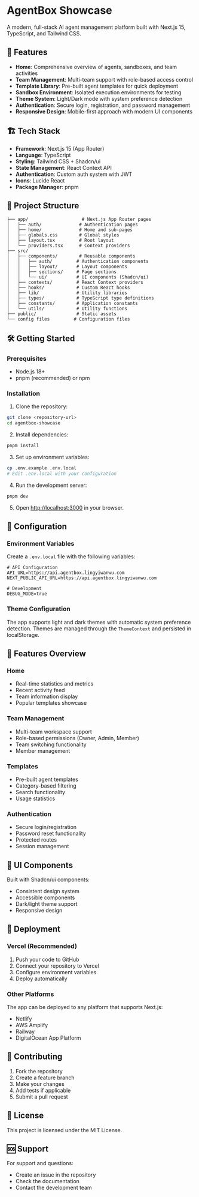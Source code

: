 # AgentBox Showcase

A modern, full-stack AI agent management platform built with Next.js 15, TypeScript, and Tailwind CSS.

## 🚀 Features

- **Home**: Comprehensive overview of agents, sandboxes, and team activities
- **Team Management**: Multi-team support with role-based access control
- **Template Library**: Pre-built agent templates for quick deployment
- **Sandbox Environment**: Isolated execution environments for testing
- **Theme System**: Light/Dark mode with system preference detection
- **Authentication**: Secure login, registration, and password management
- **Responsive Design**: Mobile-first approach with modern UI components

## 🏗️ Tech Stack

- **Framework**: Next.js 15 (App Router)
- **Language**: TypeScript
- **Styling**: Tailwind CSS + Shadcn/ui
- **State Management**: React Context API
- **Authentication**: Custom auth system with JWT
- **Icons**: Lucide React
- **Package Manager**: pnpm

## 📁 Project Structure

```
├── app/                    # Next.js App Router pages
│   ├── auth/              # Authentication pages
│   ├── home/              # Home and sub-pages
│   ├── globals.css        # Global styles
│   ├── layout.tsx         # Root layout
│   └── providers.tsx      # Context providers
├── src/
│   ├── components/        # Reusable components
│   │   ├── auth/         # Authentication components
│   │   ├── layout/       # Layout components
│   │   ├── sections/     # Page sections
│   │   └── ui/           # UI components (Shadcn/ui)
│   ├── contexts/         # React Context providers
│   ├── hooks/            # Custom React hooks
│   ├── lib/              # Utility libraries
│   ├── types/            # TypeScript type definitions
│   ├── constants/        # Application constants
│   └── utils/            # Utility functions
├── public/               # Static assets
└── config files         # Configuration files
```

## 🛠️ Getting Started

### Prerequisites

- Node.js 18+ 
- pnpm (recommended) or npm

### Installation

1. Clone the repository:
```bash
git clone <repository-url>
cd agentbox-showcase
```

2. Install dependencies:
```bash
pnpm install
```

3. Set up environment variables:
```bash
cp .env.example .env.local
# Edit .env.local with your configuration
```

4. Run the development server:
```bash
pnpm dev
```

5. Open [http://localhost:3000](http://localhost:3000) in your browser.

## 🔧 Configuration

### Environment Variables

Create a `.env.local` file with the following variables:

```env
# API Configuration
API_URL=https://api.agentbox.lingyiwanwu.com
NEXT_PUBLIC_API_URL=https://api.agentbox.lingyiwanwu.com

# Development
DEBUG_MODE=true
```

### Theme Configuration

The app supports light and dark themes with automatic system preference detection. Themes are managed through the `ThemeContext` and persisted in localStorage.

## 📱 Features Overview

### Home
- Real-time statistics and metrics
- Recent activity feed
- Team information display
- Popular templates showcase

### Team Management
- Multi-team workspace support
- Role-based permissions (Owner, Admin, Member)
- Team switching functionality
- Member management

### Templates
- Pre-built agent templates
- Category-based filtering
- Search functionality
- Usage statistics

### Authentication
- Secure login/registration
- Password reset functionality
- Protected routes
- Session management

## 🎨 UI Components

Built with Shadcn/ui components:
- Consistent design system
- Accessible components
- Dark/light theme support
- Responsive design

## 🚀 Deployment

### Vercel (Recommended)

1. Push your code to GitHub
2. Connect your repository to Vercel
3. Configure environment variables
4. Deploy automatically

### Other Platforms

The app can be deployed to any platform that supports Next.js:
- Netlify
- AWS Amplify
- Railway
- DigitalOcean App Platform

## 🤝 Contributing

1. Fork the repository
2. Create a feature branch
3. Make your changes
4. Add tests if applicable
5. Submit a pull request

## 📄 License

This project is licensed under the MIT License.

## 🆘 Support

For support and questions:
- Create an issue in the repository
- Check the documentation
- Contact the development team